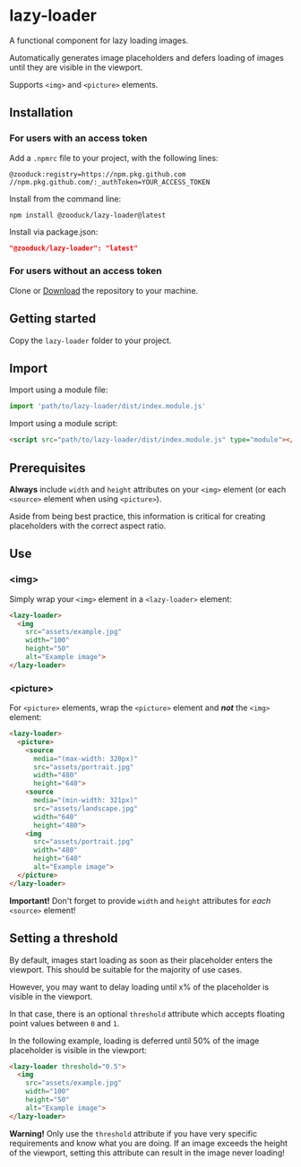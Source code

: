 # lazy-loader

A functional component for lazy loading images.

Automatically generates image placeholders and defers loading of images until they are visible in the viewport.

Supports `<img>` and `<picture>` elements.

## Installation

### For users with an access token

Add a `.npmrc` file to your project, with the following lines:

```text
@zooduck:registry=https://npm.pkg.github.com
//npm.pkg.github.com/:_authToken=YOUR_ACCESS_TOKEN
```

Install from the command line:

```node
npm install @zooduck/lazy-loader@latest
```

Install via package.json:

```json
"@zooduck/lazy-loader": "latest"
```

### For users without an access token

Clone or [Download](https://github.com/zooduck/lazy-loader/archive/refs/heads/master.zip) the repository to your machine.

## Getting started

Copy the `lazy-loader` folder to your project.

## Import

Import using a module file:

```javascript
import 'path/to/lazy-loader/dist/index.module.js'
```

Import using a module script:

```html
<script src="path/to/lazy-loader/dist/index.module.js" type="module"></script>
```

## Prerequisites

**Always** include `width` and `height` attributes on your `<img>` element (or each `<source>` element when using `<picture>`).

Aside from being best practice, this information is critical for creating placeholders with the correct aspect ratio.

## Use

### &lt;img&gt;

Simply wrap your `<img>` element in a `<lazy-loader>` element:

```html
<lazy-loader>
  <img
    src="assets/example.jpg"
    width="100"
    height="50"
    alt="Example image">
</lazy-loader>
```

### &lt;picture&gt;

For `<picture>` elements, wrap the `<picture>` element and ***not*** the `<img>` element:

```html
<lazy-loader>
  <picture>
    <source
      media="(max-width: 320px)"
      src="assets/portrait.jpg"
      width="480"
      height="640">
    <source
      media="(min-width: 321px)"
      src="assets/landscape.jpg"
      width="640"
      height="480">
    <img
      src="assets/portrait.jpg"
      width="480"
      height="640"
      alt="Example image">
  </picture>
</lazy-loader>
```

**Important!** Don't forget to provide `width` and `height` attributes for *each* `<source>` element!

## Setting a threshold

By default, images start loading as soon as their placeholder enters the viewport. This should be suitable for the majority of use cases.

However, you may want to delay loading until x% of the placeholder is visible in the viewport.

In that case, there is an optional `threshold` attribute which accepts floating point values between `0` and `1`.

In the following example, loading is deferred until 50% of the image placeholder is visible in the viewport:

```html
<lazy-loader threshold="0.5">
  <img
    src="assets/example.jpg"
    width="100"
    height="50"
    alt="Example image">
</lazy-loader>
```

**Warning!** Only use the `threshold` attribute if you have very specific requirements and know what you are doing. If an image exceeds the height of the viewport, setting this attribute can result in the image never loading!
